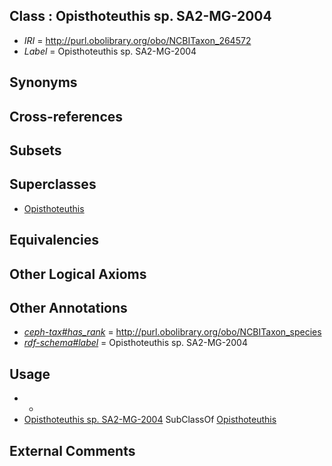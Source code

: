 
## Class : Opisthoteuthis sp. SA2-MG-2004

 * *IRI* = http://purl.obolibrary.org/obo/NCBITaxon_264572
 * *Label* = Opisthoteuthis sp. SA2-MG-2004

## Synonyms


## Cross-references


## Subsets


## Superclasses

 * [Opisthoteuthis](../../NCBITaxon/59/NCBITaxon_102659.md)

## Equivalencies


## Other Logical Axioms


## Other Annotations

 * *[ceph-tax#has_rank](../../ceph-tax#has/nk/ceph-tax#has_rank.md)* = http://purl.obolibrary.org/obo/NCBITaxon_species
 * *[rdf-schema#label](../../el/rdf-schema#label.md)* = Opisthoteuthis sp. SA2-MG-2004

## Usage

 * -
 * [Opisthoteuthis sp. SA2-MG-2004](../../NCBITaxon/72/NCBITaxon_264572.md) SubClassOf [Opisthoteuthis](../../NCBITaxon/59/NCBITaxon_102659.md)

## External Comments

